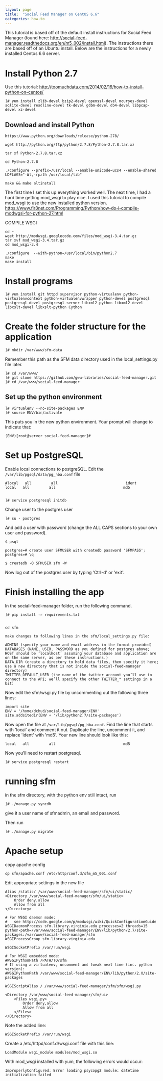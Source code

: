 ```yaml
---
layout: page
title:  "Social Feed Manager on CentOS 6.6"
categories: how-to
---
```


This tutorial is based off of the default install instructions for Social Feed Manager (found here: http://social-feed-manager.readthedocs.org/en/m5_002/install.html). The instructions there are based off of an Ubuntu install. Below are the instructions for a newly installed Centos 6.6 server.

# Install Python 2.7

Use this tutorial: http://toomuchdata.com/2014/02/16/how-to-install-python-on-centos/


    ]# yum install zlib-devel bzip2-devel openssl-devel ncurses-devel sqlite-devel readline-devel tk-devel gdbm-devel db4-devel libpcap-devel xz-devel

## Download and install Python

    https://www.python.org/downloads/release/python-278/

    wget http://python.org/ftp/python/2.7.8/Python-2.7.8.tar.xz

    tar xf Python-2.7.8.tar.xz

    cd Python-2.7.8

    ./configure --prefix=/usr/local --enable-unicode=ucs4 --enable-shared LDFLAGS="-Wl,-rpath /usr/local/lib"

    make && make altinstall


The first time I set this up everything worked well. The next time, I had a hard time getting mod_wsgi to play nice. I used this tutorial to compile mod_wsgi to use the new installed python version. https://www.fir3net.com/Programming/Python/how-do-i-compile-modwgsi-for-python-27.html

COMPILE WSGI

```
cd ~
wget http://modwsgi.googlecode.com/files/mod_wsgi-3.4.tar.gz
tar xvf mod_wsgi-3.4.tar.gz
cd mod_wsgi-3.4

./configure  --with-python=/usr/local/bin/python2.7
make
make install
```

# Install programs

    ]# yum install git httpd supervisor python-virtualenv python-virtualenvcontext python-virtualenvwrapper python-devel postgresql postgresql-devel postgresql-server libxml2-python libxml2-devel libxslt-devel libxslt-python Cython

# Create the folder structure for the application

    ]# mkdir /var/www/sfm-data

Remember this path as the SFM data directory used in the local_settings.py file later.

    ]# cd /var/www/
    ]# git clone https://github.com/gwu-libraries/social-feed-manager.git
    ]# cd /var/www/social-feed-manager

## Set up the python environment

    ]# virtualenv --no-site-packages ENV
    ]# source ENV/bin/activate 

This puts you in the new python environment. Your prompt will change to indicate that:

    (ENV)[root@server social-feed-manager]#

# Set up PostgreSQL

Enable local connections to postgreSQL. Edit the `/var/lib/pgsql/data/pg_hba.conf` file

    #local   all         all                               ident
    local   all         all                               md5


    ]# service postgresql initdb

Change user to the postgres user

    ]# su - postgres

And add a user with password (change the ALL CAPS sections to your own user and password).
    
    $ psql

    postgres=# create user SFMUSER with createdb password 'SFMPASS';
    postgres=# \q

    $ createdb -O SFMUSER sfm -W

Now log out of the postgres user by typing 'Ctrl-d' or 'exit'.

# Finish installing the app

In the social-feed-manager folder, run the following command.

    ]# pip install -r requirements.txt


    cd sfm

    make changes to following lines in the sfm/local_settings.py file:

    ADMINS (specify your name and email address in the format provided)
    DATABASES (NAME, USER, PASSWORD as you defined for postgres above; HOST should be ‘localhost’ assuming your database and application are on the same server, as per these instructions.)
    DATA_DIR (create a directory to hold data files, then specify it here; use a new directory that is not inside the social-feed-manager directory)
    TWITTER_DEFAULT_USER (the name of the twitter account you’ll use to connect to the API; we’ll specify the other TWITTER_* settings in a bit)


Now edit the  sfm/wsgi.py file by uncommenting out the following three lines:

    import site
    ENV = '/home/dchud/social-feed-manager/ENV'
    site.addsitedir(ENV + '/lib/python2.7/site-packages')


Now open the file at `/var/lib/pgsql/pg_hba.conf`. Find the line that starts with 'local' and comment it out. Duplicate the line, uncomment it, and replace 'ident' with 'md5'. Your new line should look like this:

    local   all         all                               md5

Now you'll need to restart postgresql.

    ]# service postgresql restart


# running sfm

in the sfm directory, with the python env still intact, run

    ]# ./manage.py syncdb

give it a user name of sfmadmin, an email and password.

Then run 

    ]# ./manage.py migrate


# Apache setup

copy apache config

    cp sfm/apache.conf /etc/http/conf.d/sfm_m5_001.conf

Edit appropriate settings in the new file


    Alias /static/ /var/www/social-feed-manager/sfm/ui/static/
    <Directory /var/www/social-feed-manager/sfm/ui/static>
        Order deny,allow
        Allow from all
    </Directory>

    # For WSGI daemon mode:
    #   see http://code.google.com/p/modwsgi/wiki/QuickConfigurationGuide
    WSGIDaemonProcess sfm.library.virginia.edu processes=2 threads=15 python-path=/var/www/social-feed-manager/ENV/lib/python/2.7/site-packages:/var/www/social-feed-manager/sfm
    WSGIProcessGroup sfm.library.virginia.edu

    WSGISocketPrefix /var/run/wsgi

    # For WSGI embedded mode:
    #WSGIPythonPath /PATH/TO/sfm
    # If using a virtualenv, uncomment and tweak next line (inc. python version):
    #WSGIPythonPath /var/www/social-feed-manager/ENV/lib/python/2.X/site-packages

    WSGIScriptAlias / /var/www/social-feed-manager/sfm/sfm/wsgi.py

    <Directory /var/www/social-feed-manager/sfm/ui>
        <Files wsgi.py>
            Order deny,allow
            Allow from all
        </Files>
    </Directory>

Note the added line: 

    WSGISocketPrefix /var/run/wsgi

Create a /etc/httpd/conf.d/wsgi.conf file with this line:

    LoadModule wsgi_module modules/mod_wsgi.so

With mod_wsgi installed with yum, the following errors would occur:

    ImproperlyConfigured: Error loading psycopg2 module: datetime initialization failed
